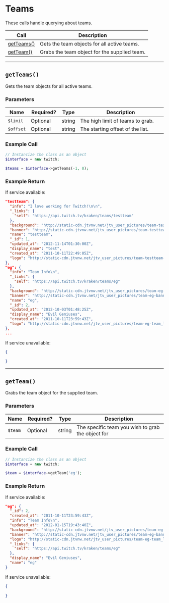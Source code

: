 # Teams

These calls handle querying about teams.

| Call | Description |
| ---- | ----------- |
| [getTeams()](https://github.com/IBurn36360/Twitch_Interface/blob/master/Modules/teams.md#getteams) | Gets the team objects for all active teams. |
| [getTeam()](https://github.com/IBurn36360/Twitch_Interface/blob/master/Modules/teams.md#getteam) | Grabs the team object for the supplied team. |

***

## `getTeams()`

Gets the team objects for all active teams.

### Parameters  

<table>
    <thead>
        <tr>
            <th>Name</th>
            <th width=20%>Required?</th>
            <th width="50">Type</th>
            <th width=99%>Description</th>
        </tr>
    </thead>
    <tbody>
        <tr>
            <td><code>$limit</code></td>
            <td>Optional</td>
            <td>string</td>
            <td>The high limit of teams to grab.</td>
        </tr>            
        <tr>
            <td><code>$offset</code></td>
            <td>Optional</td>
            <td>string</td>
            <td>The starting offset of the list.</td>
        </tr>
    </tbody>
</table>

### Example Call 

```php
// Instancize the class as an object
$interface = new twitch;

$teams = $interface->getTeams(-1, 0);
```

### Example Return

If service available:

```json
"testteam": {
  "info": "I love working for Twitch!\n\n",
  "_links": {
    "self": "https://api.twitch.tv/kraken/teams/testteam"
  },
  "background": "http://static-cdn.jtvnw.net/jtv_user_pictures/team-testteam-background_image-c72e038f428c9c7d.png",
  "banner": "http://static-cdn.jtvnw.net/jtv_user_pictures/team-testteam-banner_image-cc318b0f084cb67c-640x125.jpeg",
  "name": "testteam",
  "_id": 1,
  "updated_at": "2012-11-14T01:30:00Z",
  "display_name": "test",
  "created_at": "2011-10-11T22:49:05Z",
  "logo": "http://static-cdn.jtvnw.net/jtv_user_pictures/team-testteam-team_logo_image-46943237490be5e7-300x300.jpeg"
},
"eg": {
  "info": "Team Info\n",
  "_links": {
    "self": "https://api.twitch.tv/kraken/teams/eg"
  },
  "background": "http://static-cdn.jtvnw.net/jtv_user_pictures/team-eg-background_image-da36973b6d829ac6.png",
  "banner": "http://static-cdn.jtvnw.net/jtv_user_pictures/team-eg-banner_image-1ad9c4738f4698b1-640x125.png",
  "name": "eg",
  "_id": 2,
  "updated_at": "2012-10-03T01:48:25Z",
  "display_name": "Evil Geniuses",
  "created_at": "2011-10-11T23:59:43Z",
  "logo": "http://static-cdn.jtvnw.net/jtv_user_pictures/team-eg-team_logo_image-9107b874d4c3fc3b-300x300.jpeg"
},
...
```

If service unavailable:

```json
{
    
}
```

***

## `getTeam()`

Grabs the team object for the supplied team.

### Parameters  

<table>
    <thead>
        <tr>
            <th>Name</th>
            <th width=20%>Required?</th>
            <th width="50">Type</th>
            <th width=99%>Description</th>
        </tr>
    </thead>
    <tbody>
        <tr>
            <td><code>$team</code></td>
            <td>Optional</td>
            <td>string</td>
            <td>The specific team you wish to grab the object for</td>
        </tr>            
    </tbody>
</table>

### Example Call 

```php
// Instancize the class as an object
$interface = new twitch;

$team = $interface->getTeam('eg');
```

### Example Return

If service available:

```json
"eg": {
  "_id": 2,
  "created_at": "2011-10-11T23:59:43Z",
  "info": "Team Info\n",
  "updated_at": "2012-01-15T19:43:40Z",
  "background": "http://static-cdn.jtvnw.net/jtv_user_pictures/team-eg-background_image-089a407eb59fe3b2.png",
  "banner": "http://static-cdn.jtvnw.net/jtv_user_pictures/team-eg-banner_image-8089b058e6ffe4cd-640x125.png",
  "logo": "http://static-cdn.jtvnw.net/jtv_user_pictures/team-eg-team_logo_image-53eaf029dad7d5c9-300x300.png",
  "_links": {
    "self": "https://api.twitch.tv/kraken/teams/eg"
  },
  "display_name": "Evil Geniuses",
  "name": "eg"
}
```

If service unavailable:

```json
{
    
}
```
